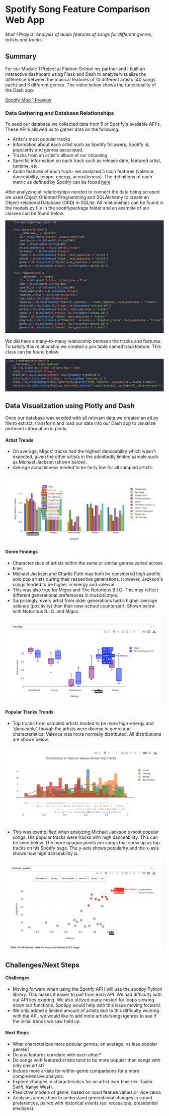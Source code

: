 # Spotify Song Feature Comparison Web App
###### Mod 1 Project: Analysis of audio features of songs for different genres, artists and tracks.

## Summary
For our Module 1 Project at Flatiron School my partner and I built an interactive dashboard using Flask and Dash to analyze/visualize the difference between the musical features of 10 different artists (40 songs each) and 5 different genres. The video below shows the functionality of the Dash app:

[Spotify Mod 1 Preview](https://www.youtube.com/watch?v=js15D7HlTRw)


### Data Gathering and Database Relationships

To seed our database we collected data from 5 of Spotify's available API's. These API's allowed us to gather data on the following:
  + Artist's most popular tracks
  + Information about each artist such as Spotify followers, Spotify id, popularity and genres associated.
  + Tracks from an artist's album of our choosing
  + Specific information on each track such as release date, featured artist, runtime, etc.
  + Audio features of each track- we analyzed 5 main features (valence, danceability, tempo, energy, acousticness). The definitions of each metric as defined by Spotify can be found [here](https://developer.spotify.com/documentation/web-api/reference/tracks/get-audio-features/)

After analyzing all relationships needed to connect the data being scraped we used Object Oriented Programming and SQLAlchemy to create an Object-relational Database (ORD) in SQLite. All relationships can be found in the models.py file in the spotifypackage folder and an example of our classes can be found below.

![alt text](https://github.com/mrethana/spotify_mod_1/blob/master/Screenshots/ORD.png?raw=True)

We did have a many-to-many relationship between the tracks and features. To satisfy this relationship we created a join table named trackfeature. This class can be found below.

![alt text](https://github.com/mrethana/spotify_mod_1/blob/master/Screenshots/manytomany.png?raw=True)


## Data Visualization using Plotly and Dash

Once our database was seeded with all relevant data we created an etl.py file to extract, transform and load our data into our Dash app to visualize pertinent information in plotly.

#### Artist Trends
+ On average, Migos' tracks had the highest danceability which wasn't expected, given the other artists in the admittedly limited sample such as Michael Jackson (shown below).
+ Average acousticness tended to be fairly low for all sampled artists.

![alt text](https://github.com/mrethana/spotify_mod_1/blob/master/Screenshots/all_features.png?raw=True)


#### Genre Findings
+ Characteristics of artists within the same or similar genres varied across time.
+ Michael Jackson and Charlie Puth may both be considered high-profile solo pop artists during their respective generations. However, Jackson's songs tended to be higher in energy and valence.
+ This was also true for Migos and The Notorious B.I.G.
This may reflect different generational preferences in musical style.
+ Surprisingly, every artist from older generations had a higher average valence (positivity) than their new-school counterpart. Shown below with Notorious B.I.G. and Migos.


 ![alt text](https://github.com/mrethana/spotify_mod_1/blob/master/Screenshots/genres.png?raw=True)

#### Popular Tracks Trends
+ Top tracks from sampled artists tended to be more high-energy and 'danceable', though the artists were diverse in genre and characteristics. Valence was more normally distributed. All distributions are shown below.


 ![alt text](https://github.com/mrethana/spotify_mod_1/blob/master/Screenshots/popular.png?raw=True)


 + This was exemplified when analyzing Michael Jackson's most popular songs. His popular tracks were tracks with high danceability. This can be seen below. The more opaque points are songs that show up as top tracks on his Spotify page. The y-axis shows popularity and the x-axis shows how high danceability is.


  ![alt text](https://github.com/mrethana/spotify_mod_1/blob/master/Screenshots/tracks.png?raw=True)


## Challenges/Next Steps

#### Challenges
+ Moving forward when using the Spotify API I will use the spotipy Python library. This makes it easier to pull from each API. We had difficulty with our API key expiring. We also utilized many nested for loops slowing down our functions. Spotipy would help with this issue moving forward.
+ We only added a limited amount of artists due to this difficulty working with the API, we would like to add more artists/songs/genres to see if the initial trends we saw held up.


#### Next Steps
+ What characterizes more popular genres, on average, vs less popular genres?
+ Do any features correlate with each other?
+ Do songs with featured artists tend to be more popular than songs with only one artist?
+ Include more artists for within-genre comparisons for a more comprehensive analysis.
+ Explore changes in characteristics for an artist over time (ex: Taylor Swift, Kanye West).
+ Predictive models of genre, based on input feature values or vice versa
+ Analyses across time to understand generational changes in sound preferences, paired with historical events (ex: recessions, presidential elections).
